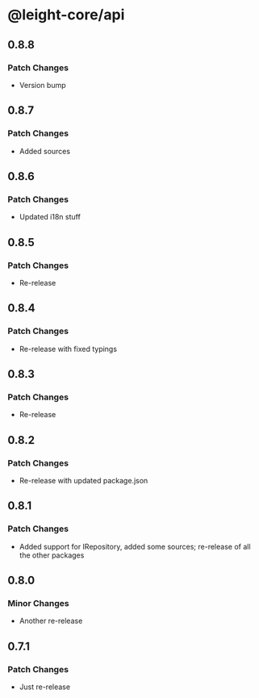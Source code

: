 # @leight-core/api

## 0.8.8

### Patch Changes

- Version bump

## 0.8.7

### Patch Changes

- Added sources

## 0.8.6

### Patch Changes

- Updated i18n stuff

## 0.8.5

### Patch Changes

- Re-release

## 0.8.4

### Patch Changes

- Re-release with fixed typings

## 0.8.3

### Patch Changes

- Re-release

## 0.8.2

### Patch Changes

- Re-release with updated package.json

## 0.8.1

### Patch Changes

- Added support for IRepository, added some sources; re-release of all the other packages

## 0.8.0

### Minor Changes

- Another re-release

## 0.7.1

### Patch Changes

- Just re-release
